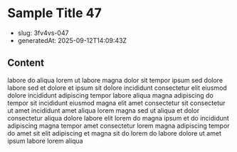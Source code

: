 # Sample Title 47

- slug: 3fv4vs-047
- generatedAt: 2025-09-12T14:09:43Z

## Content
labore do aliqua lorem ut labore magna dolor sit tempor ipsum sed dolore labore sed et dolore et ipsum sit dolore incididunt consectetur elit eiusmod dolore incididunt adipiscing tempor labore aliqua magna adipiscing do tempor sit incididunt eiusmod magna elit amet consectetur sit consectetur ut amet incididunt amet aliqua lorem magna sed ut aliqua et dolor consectetur aliqua dolore labore elit lorem do magna ipsum et do incididunt adipiscing magna tempor amet consectetur lorem magna adipiscing tempor do amet sit elit adipiscing et magna sit do lorem do labore dolore ut amet ipsum labore lorem aliqua
